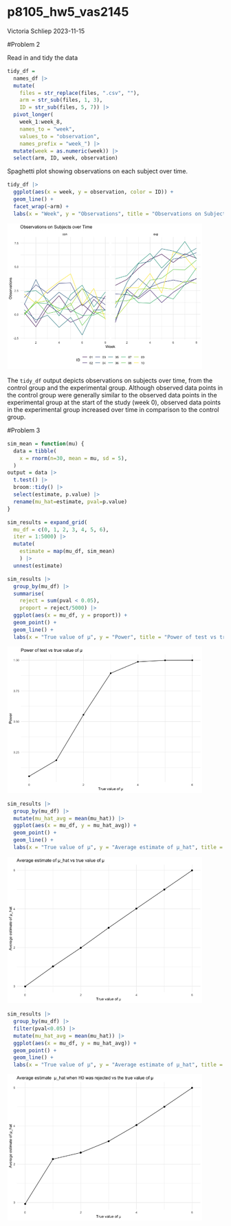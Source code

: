 p8105_hw5_vas2145
================
Victoria Schliep
2023-11-15

\#Problem 2

Read in and tidy the data

``` r
tidy_df =
  names_df |> 
  mutate(
    files = str_replace(files, ".csv", ""),
    arm = str_sub(files, 1, 3),
    ID = str_sub(files, 5, 7)) |> 
  pivot_longer(
    week_1:week_8,
    names_to = "week",
    values_to = "observation",
    names_prefix = "week_") |> 
  mutate(week = as.numeric(week)) |> 
  select(arm, ID, week, observation)
```

Spaghetti plot showing observations on each subject over time.

``` r
tidy_df |> 
  ggplot(aes(x = week, y = observation, color = ID)) +
  geom_line() +
  facet_wrap(~arm) +
  labs(x = "Week", y = "Observations", title = "Observations on Subjects over Time")
```

<img src="p8105_hw5_vas2145_files/figure-gfm/unnamed-chunk-3-1.png" width="90%" />

The `tidy_df` output depicts observations on subjects over time, from
the control group and the experimental group. Although observed data
points in the control group were generally similar to the observed data
points in the experimental group at the start of the study (week 0),
observed data points in the experimental group increased over time in
comparison to the control group.

\#Problem 3

``` r
sim_mean = function(mu) {
  data = tibble(
    x = rnorm(n=30, mean = mu, sd = 5),
  )
output = data |>
  t.test() |>
  broom::tidy() |>
  select(estimate, p.value) |>
  rename(mu_hat=estimate, pval=p.value)
}
```

``` r
sim_results = expand_grid(
  mu_df = c(0, 1, 2, 3, 4, 5, 6),
  iter = 1:5000) |>
  mutate(
    estimate = map(mu_df, sim_mean)
    ) |>
  unnest(estimate)
```

``` r
sim_results |>
  group_by(mu_df) |> 
  summarise(
    reject = sum(pval < 0.05),
    proport = reject/5000) |> 
  ggplot(aes(x = mu_df, y = proport)) +
  geom_point() +
  geom_line() +
  labs(x = "True value of μ", y = "Power", title = "Power of test vs true value of μ")
```

<img src="p8105_hw5_vas2145_files/figure-gfm/unnamed-chunk-6-1.png" width="90%" />

``` r
sim_results |> 
  group_by(mu_df) |> 
  mutate(mu_hat_avg = mean(mu_hat)) |> 
  ggplot(aes(x = mu_df, y = mu_hat_avg)) +
  geom_point() +
  geom_line() +
  labs(x = "True value of μ", y = "Average estimate of μ_hat", title = "Average estimate of μ_hat vs true value of μ")
```

<img src="p8105_hw5_vas2145_files/figure-gfm/unnamed-chunk-7-1.png" width="90%" />

``` r
sim_results |> 
  group_by(mu_df) |> 
  filter(pval<0.05) |> 
  mutate(mu_hat_avg = mean(mu_hat)) |> 
  ggplot(aes(x = mu_df, y = mu_hat_avg)) +
  geom_point() +
  geom_line() +
  labs(x = "True value of μ", y = "Average estimate of μ_hat", title = "Average estimate  μ_hat when H0 was rejected vs the true value of μ")
```

<img src="p8105_hw5_vas2145_files/figure-gfm/unnamed-chunk-8-1.png" width="90%" />
